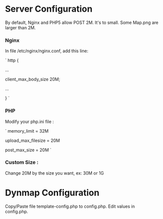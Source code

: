 # Server Configuration

By default, Nginx and PHP5 allow POST 2M.
It's to small. Some Map.png are larger than 2M.

### Nginx
In file /etc/nginx/nginx.conf, add this line:

`
http {

...

client_max_body_size 20M;

...

}
`

### PHP
Modify your php.ini file :

`
memory_limit = 32M

upload_max_filesize = 20M

post_max_size = 20M
`

### Custom Size :
Change 20M by the size you want, ex: 30M or 1G

# Dynmap Configuration

Copy/Paste file template-config.php to config.php.
Edit values in config.php.